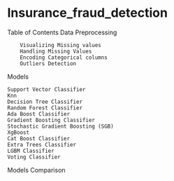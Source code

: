 # Insurance_fraud_detection

Table of Contents
Data Preprocessing

        Visualizing Missing values
        Handling Missing Values
        Encoding Categorical columns
        Outliers Detection

Models

    Support Vector Classifier
    Knn
    Decision Tree Classifier
    Random Forest Classifier
    Ada Boost Classifier
    Gradient Boosting Classifier
    Stochastic Gradient Boosting (SGB)
    XgBoost
    Cat Boost Classifier
    Extra Trees Classifier
    LGBM Classifier
    Voting Classifier

    
Models Comparison

